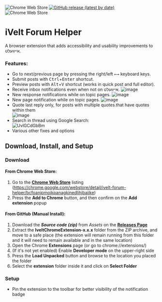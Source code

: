 ![Chrome Web Store](https://img.shields.io/chrome-web-store/v/bcfoanjpmoikpanagkinedlihjbaijke?label=Chrome%20Web%20Store%20Version&style=flat-square&color=66bb6a)
[![GitHub release (latest by date)](https://img.shields.io/github/v/release/mordechairoth/IveltChromeExtension?label=GitHub%20Release%20Version&style=flat-square&color=42a5f5)](https://github.com/mordechairoth/IveltChromeExtension/releases/latest/) 
![Chrome Web Store](https://img.shields.io/chrome-web-store/users/bcfoanjpmoikpanagkinedlihjbaijke?label=Users&style=flat-square&color=9575cd)

# iVelt Forum Helper
A browser extension that adds accessibility and usability improvements to אייוועלט.

### Features:
* Go to next/previous page by pressing the right/left <kbd>←</kbd><kbd>→</kbd> keyboard keys.
* Submit posts with <kbd>Ctrl</kbd>+<kbd>Enter</kbd> shortcut.
* Preview posts with <kbd>Alt</kbd>+<kbd>V</kbd> shortcut (works in quick post and full editor).
* Receive inbox notifications even when not on אייוועלט. 
![image](https://user-images.githubusercontent.com/7387839/125001828-8c75b900-e021-11eb-890e-89ee38e124ed.png)
* New response notifications while on topic pages.
![image](https://user-images.githubusercontent.com/7387839/125001053-bd54ee80-e01f-11eb-9124-8ff37c411e8a.png)
* New page notification while on topic pages.
![image](https://user-images.githubusercontent.com/7387839/125004139-dd3be080-e026-11eb-83fd-0862d9b96ebf.png)
* Quote last reply only, for posts with multiple quotes.that have quotes within them  
![image](https://user-images.githubusercontent.com/7387839/125003855-27709200-e026-11eb-8754-14a02c8e1398.png)
* Search in thread using Google Search:  
![UvlGCdGbBm](https://user-images.githubusercontent.com/87161728/129983287-466ceb87-463e-4b01-89b7-92937459a14e.png)
* Various other fixes and options

## Download, Install, and Setup
### Download
#### From Chrome Web Store:
1. Go to the **[Chrome Web Store](https://chrome.google.com/webstore/detail/ivelt-forum-helper/bcfoanjpmoikpanagkinedlihjbaijke)** listing (https://chrome.google.com/webstore/detail/ivelt-forum-helper/bcfoanjpmoikpanagkinedlihjbaijke) 
2. Press the **Add to Chrome** button, and then confirm on the **Add extension** popup
#### From GitHub (Manual Install):
1. Download the **_Source code (zip)_** from _Assets_ on the **[Releases Page](https://github.com/mordechairoth/IveltChromeExtension/releases/latest/)** 
2. Extract the **IveltChromeExtension-x.x.x** folder from the ZIP archive, and move to a safe place (the extension will remain running from this folder and it will need to remain available and in the same location)
3. Open the Chrome **Extensions** page (or go to chrome://extensions/)
4. (If it's not yet enabled) Enable **Developer mode** on the upper-right side
5. Press the **Load Unpacked** button and browse to the location you placed the folder
6. Select the **extension** folder inside it and click on **Select Folder**
### Setup
* Pin the extension to the toolbar for better visibility of the notification badge
